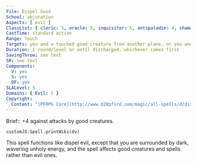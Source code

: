 ```yaml
---
File: Dispel Good
School: abjuration
Aspects: [ evil ]
ClassList: { cleric: 5, oracle: 5, inquisitor: 5, antipaladin: 4, shaman: 5 }
CastTime: standard action
Range: touch
Targets: you and a touched good creature from another plane, or you and an enchantment or good spell on a touched creature or object
Duration: 1 round/level or until discharged, whichever comes first
SavingThrow: see text
SR: see text
Components:
  V: yes
  S: yes
  DF: yes
SLALevel: 5
Domains: { Evil: 5 }
Copyright:
  Content: "[PFRPG Core](http://www.d20pfsrd.com/magic/all-spells/d/dispel-good)"
---
```

Brief:: +4 against attacks by good creatures.

```dataviewjs
customJS.Spell.printWiki(dv)
```

This spell functions like dispel evil, except that you are surrounded by dark, wavering unholy energy, and the spell affects good creatures and spells rather than evil ones.
